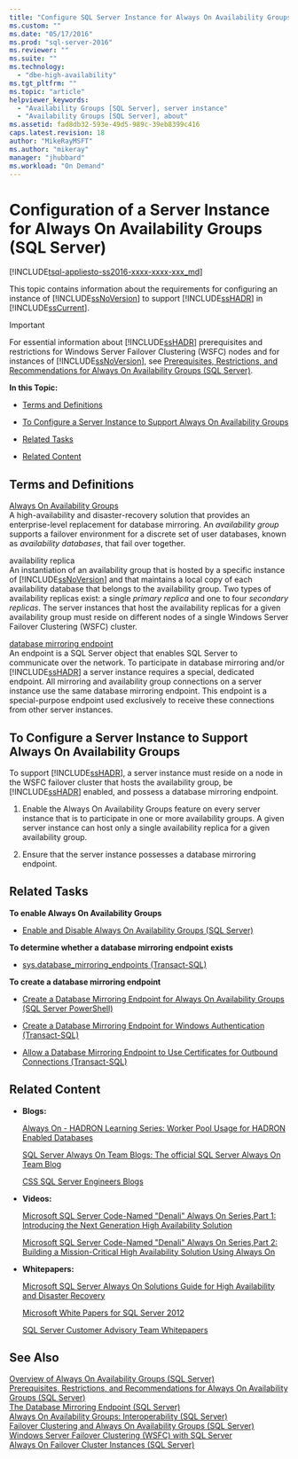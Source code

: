 ```yaml
---
title: "Configure SQL Server Instance for Always On Availability Groups | Microsoft Docs"
ms.custom: ""
ms.date: "05/17/2016"
ms.prod: "sql-server-2016"
ms.reviewer: ""
ms.suite: ""
ms.technology: 
  - "dbe-high-availability"
ms.tgt_pltfrm: ""
ms.topic: "article"
helpviewer_keywords: 
  - "Availability Groups [SQL Server], server instance"
  - "Availability Groups [SQL Server], about"
ms.assetid: fad8db32-593e-49d5-989c-39eb8399c416
caps.latest.revision: 18
author: "MikeRayMSFT"
ms.author: "mikeray"
manager: "jhubbard"
ms.workload: "On Demand"
---
```

# Configuration of a Server Instance for Always On Availability Groups (SQL Server)
[!INCLUDE[tsql-appliesto-ss2016-xxxx-xxxx-xxx_md](../../../includes/tsql-appliesto-ss2016-xxxx-xxxx-xxx-md.md)]

  This topic contains information about the requirements for configuring an instance of [!INCLUDE[ssNoVersion](../../../includes/ssnoversion-md.md)] to support [!INCLUDE[ssHADR](../../../includes/sshadr-md.md)] in [!INCLUDE[ssCurrent](../../../includes/sscurrent-md.md)].  
  
> [!IMPORTANT]  
>  For essential information about [!INCLUDE[ssHADR](../../../includes/sshadr-md.md)] prerequisites and restrictions for Windows Server Failover Clustering (WSFC) nodes and for instances of [!INCLUDE[ssNoVersion](../../../includes/ssnoversion-md.md)], see [Prerequisites, Restrictions, and Recommendations for Always On Availability Groups &#40;SQL Server&#41;](../../../database-engine/availability-groups/windows/prereqs-restrictions-recommendations-always-on-availability.md).  
  
 **In this Topic:**  
  
-   [Terms and Definitions](#TermsAndDefinitions)  
  
-   [To Configure a Server Instance to Support Always On Availability Groups](#ConfigSI)  
  
-   [Related Tasks](#RelatedTasks)  
  
-   [Related Content](#RelatedContent)  
  
##  <a name="TermsAndDefinitions"></a> Terms and Definitions  
 [Always On Availability Groups](../../../database-engine/availability-groups/windows/always-on-availability-groups-sql-server.md)  
 A high-availability and disaster-recovery solution that provides an enterprise-level replacement for database mirroring. An *availability group* supports a failover environment for a discrete set of user databases, known as *availability databases*, that fail over together.  
  
 availability replica  
 An instantiation of an availability group that is hosted by a specific instance of [!INCLUDE[ssNoVersion](../../../includes/ssnoversion-md.md)] and that maintains a local copy of each availability database that belongs to the availability group. Two types of availability replicas exist: a single *primary replica* and one to four *secondary replicas*. The server instances that host the availability replicas for a given availability group must reside on different nodes of a single Windows Server Failover Clustering (WSFC) cluster.  
  
 [database mirroring endpoint](../../../database-engine/database-mirroring/the-database-mirroring-endpoint-sql-server.md)  
 An endpoint is a SQL Server object that enables SQL Server to communicate over the network. To participate in database mirroring and/or [!INCLUDE[ssHADR](../../../includes/sshadr-md.md)] a server instance requires a special, dedicated endpoint. All mirroring and availability group connections on a server instance use the same database mirroring endpoint. This endpoint is a special-purpose endpoint used exclusively to receive these connections from other server instances.  
  
##  <a name="ConfigSI"></a> To Configure a Server Instance to Support Always On Availability Groups  
 To support [!INCLUDE[ssHADR](../../../includes/sshadr-md.md)], a server instance must reside on a node in the WSFC failover cluster that hosts the availability group, be [!INCLUDE[ssHADR](../../../includes/sshadr-md.md)] enabled, and possess a database mirroring endpoint.  
  
1.  Enable the Always On Availability Groups feature on every server instance that is to participate in one or more availability groups. A given server instance can host only a single availability replica for a given availability group.  
  
2.  Ensure that the server instance possesses a database mirroring endpoint.  
  
##  <a name="RelatedTasks"></a> Related Tasks  
 **To enable Always On Availability Groups**  
  
-   [Enable and Disable Always On Availability Groups &#40;SQL Server&#41;](../../../database-engine/availability-groups/windows/enable-and-disable-always-on-availability-groups-sql-server.md)  
  
 **To determine whether a database mirroring endpoint exists**  
  
-   [sys.database_mirroring_endpoints &#40;Transact-SQL&#41;](../../../relational-databases/system-catalog-views/sys-database-mirroring-endpoints-transact-sql.md)  
  
 **To create a database mirroring endpoint**  
  
-   [Create a Database Mirroring Endpoint for Always On Availability Groups &#40;SQL Server PowerShell&#41;](../../../database-engine/availability-groups/windows/database-mirroring-always-on-availability-groups-powershell.md)  
  
-   [Create a Database Mirroring Endpoint for Windows Authentication &#40;Transact-SQL&#41;](../../../database-engine/database-mirroring/create-a-database-mirroring-endpoint-for-windows-authentication-transact-sql.md)  
  
-   [Allow a Database Mirroring Endpoint to Use Certificates for Outbound Connections &#40;Transact-SQL&#41;](../../../database-engine/database-mirroring/database-mirroring-use-certificates-for-outbound-connections.md)  
  
##  <a name="RelatedContent"></a> Related Content  
  
-   **Blogs:**  
  
     [Always On - HADRON Learning Series: Worker Pool Usage for HADRON Enabled Databases](http://blogs.msdn.com/b/psssql/archive/2012/05/17/Always%20On-hadron-learning-series-worker-pool-usage-for-hadron-enabled-databases.aspx)  
  
     [SQL Server Always On Team Blogs: The official SQL Server Always On Team Blog](https://blogs.msdn.microsoft.com/sqlalwayson/)  
  
     [CSS SQL Server Engineers Blogs](http://blogs.msdn.com/b/psssql/)  
  
-   **Videos:**  
  
     [Microsoft SQL Server Code-Named "Denali" Always On Series,Part 1: Introducing the Next Generation High Availability Solution](http://channel9.msdn.com/Events/TechEd/NorthAmerica/2011/DBI302)  
  
     [Microsoft SQL Server Code-Named "Denali" Always On Series,Part 2: Building a Mission-Critical High Availability Solution Using Always On](http://channel9.msdn.com/Events/TechEd/NorthAmerica/2011/DBI404)  
  
-   **Whitepapers:**  
  
     [Microsoft SQL Server Always On Solutions Guide for High Availability and Disaster Recovery](http://go.microsoft.com/fwlink/?LinkId=227600)  
  
     [Microsoft White Papers for SQL Server 2012](http://msdn.microsoft.com/library/hh403491.aspx)  
  
     [SQL Server Customer Advisory Team Whitepapers](http://sqlcat.com/)  
  
## See Also  
 [Overview of Always On Availability Groups &#40;SQL Server&#41;](../../../database-engine/availability-groups/windows/overview-of-always-on-availability-groups-sql-server.md)   
 [Prerequisites, Restrictions, and Recommendations for Always On Availability Groups &#40;SQL Server&#41;](../../../database-engine/availability-groups/windows/prereqs-restrictions-recommendations-always-on-availability.md)   
 [The Database Mirroring Endpoint &#40;SQL Server&#41;](../../../database-engine/database-mirroring/the-database-mirroring-endpoint-sql-server.md)   
 [Always On Availability Groups: Interoperability &#40;SQL Server&#41;](../../../database-engine/availability-groups/windows/always-on-availability-groups-interoperability-sql-server.md)   
 [Failover Clustering and Always On Availability Groups &#40;SQL Server&#41;](../../../database-engine/availability-groups/windows/failover-clustering-and-always-on-availability-groups-sql-server.md)   
 [Windows Server Failover Clustering &#40;WSFC&#41; with SQL Server](../../../sql-server/failover-clusters/windows/windows-server-failover-clustering-wsfc-with-sql-server.md)   
 [Always On Failover Cluster Instances &#40;SQL Server&#41;](../../../sql-server/failover-clusters/windows/always-on-failover-cluster-instances-sql-server.md)  
  
  

